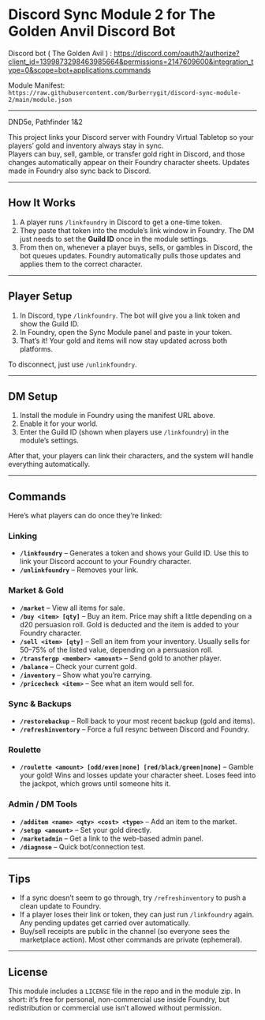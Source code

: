 # Discord Sync Module 2 for The Golden Anvil Discord Bot

Discord bot ( The Golden Avil ) : https://discord.com/oauth2/authorize?client_id=1399873298463985664&permissions=2147609600&integration_type=0&scope=bot+applications.commands

Module Manifest:  `https://raw.githubusercontent.com/Burberrygit/discord-sync-module-2/main/module.json`

---

DND5e, Pathfinder 1&2

This project links your Discord server with Foundry Virtual Tabletop so your players’ gold and inventory always stay in sync.  
Players can buy, sell, gamble, or transfer gold right in Discord, and those changes automatically appear on their Foundry character sheets. Updates made in Foundry also sync back to Discord.

---

## How It Works

1. A player runs `/linkfoundry` in Discord to get a one-time token.
2. They paste that token into the module’s link window in Foundry. The DM just needs to set the **Guild ID** once in the module settings.
3. From then on, whenever a player buys, sells, or gambles in Discord, the bot queues updates. Foundry automatically pulls those updates and applies them to the correct character.


---

## Player Setup

1. In Discord, type `/linkfoundry`. The bot will give you a link token and show the Guild ID.  
2. In Foundry, open the Sync Module panel and paste in your token.  
3. That’s it! Your gold and items will now stay updated across both platforms.  

To disconnect, just use `/unlinkfoundry`.

---

## DM Setup

1. Install the module in Foundry using the manifest URL above.  
2. Enable it for your world.  
3. Enter the Guild ID (shown when players use `/linkfoundry`) in the module’s settings.  

After that, your players can link their characters, and the system will handle everything automatically.

---

## Commands

Here’s what players can do once they’re linked:

### Linking
- **`/linkfoundry`** – Generates a token and shows your Guild ID. Use this to link your Discord account to your Foundry character.  
- **`/unlinkfoundry`** – Removes your link.

### Market & Gold
- **`/market`** – View all items for sale.  
- **`/buy <item> [qty]`** – Buy an item. Price may shift a little depending on a d20 persuasion roll. Gold is deducted and the item is added to your Foundry character.  
- **`/sell <item> [qty]`** – Sell an item from your inventory. Usually sells for 50–75% of the listed value, depending on a persuasion roll.  
- **`/transfergp <member> <amount>`** – Send gold to another player.  
- **`/balance`** – Check your current gold.  
- **`/inventory`** – Show what you’re carrying.  
- **`/pricecheck <item>`** – See what an item would sell for.

### Sync & Backups
- **`/restorebackup`** – Roll back to your most recent backup (gold and items).  
- **`/refreshinventory`** – Force a full resync between Discord and Foundry.

### Roulette
- **`/roulette <amount> [odd/even|none] [red/black/green|none]`** – Gamble your gold! Wins and losses update your character sheet. Loses feed into the jackpot, which grows until someone hits it.

### Admin / DM Tools
- **`/additem <name> <qty> <cost> <type>`** – Add an item to the market.  
- **`/setgp <amount>`** – Set your gold directly.  
- **`/marketadmin`** – Get a link to the web-based admin panel.  
- **`/diagnose`** – Quick bot/connection test.

---

## Tips

- If a sync doesn’t seem to go through, try `/refreshinventory` to push a clean update to Foundry.  
- If a player loses their link or token, they can just run `/linkfoundry` again. Any pending updates get carried over automatically.  
- Buy/sell receipts are public in the channel (so everyone sees the marketplace action). Most other commands are private (ephemeral).

---

## License

This module includes a `LICENSE` file in the repo and in the module zip. In short: it’s free for personal, non-commercial use inside Foundry, but redistribution or commercial use isn’t allowed without permission.
